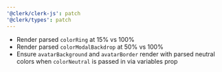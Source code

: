 ```yaml
---
'@clerk/clerk-js': patch
'@clerk/types': patch
---
```


- Render parsed `colorRing` at 15% vs 100%
- Render parsed `colorModalBackdrop` at 50% vs 100%
- Ensure `avatarBackground` and `avatarBorder` render with parsed neutral colors when `colorNeutral` is passed in via variables prop
